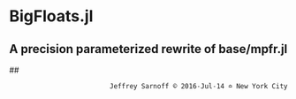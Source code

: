 # BigFloats.jl
## A precision parameterized rewrite of base/mpfr.jl

##<p align="right">`Jeffrey Sarnoff © 2016˗Jul˗14 ≏ New York City`</p>


